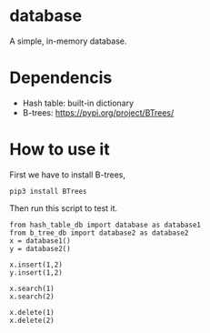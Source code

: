 # database
A simple, in-memory database.

# Dependencis
* Hash table: built-in dictionary
* B-trees: https://pypi.org/project/BTrees/
# How to use it
First we have to install B-trees,
```
pip3 install BTrees
```
Then run this script to test it.
```
from hash_table_db import database as database1
from b_tree_db import database2 as database2
x = database1()
y = database2()

x.insert(1,2)
y.insert(1,2)

x.search(1)
x.search(2)

x.delete(1)
x.delete(2)
```